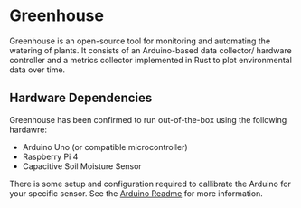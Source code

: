 # Greenhouse

Greenhouse is an open-source tool for monitoring and automating the watering of plants. It consists of an Arduino-based data collector/ hardware controller and a metrics collector implemented in Rust to plot environmental data over time.

## Hardware Dependencies

Greenhouse has been confirmed to run out-of-the-box using the following hardawre:

- Arduino Uno (or compatible microcontroller)
- Raspberry Pi 4
- Capacitive Soil Moisture Sensor

There is some setup and configuration required to callibrate the Arduino for your specific sensor. See the [Arduino Readme](arduino/README.md) for more information.